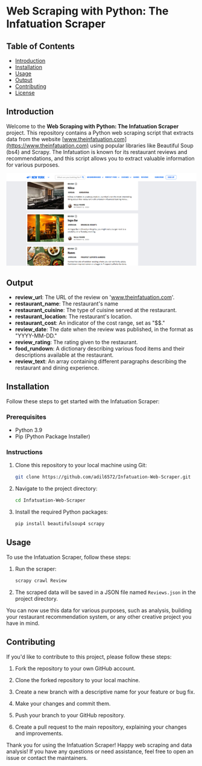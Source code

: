 
# Web Scraping with Python: The Infatuation Scraper

## Table of Contents

- [Introduction](#introduction)
- [Installation](#installation)
- [Usage](#usage)
- [Output](#output)
- [Contributing](#contributing)
- [License](#license)

## Introduction

Welcome to the **Web Scraping with Python: The Infatuation Scraper** project. This repository contains a Python web scraping script that extracts data from the website [www.theinfatuation.com](https://www.theinfatuation.com) using popular libraries like Beautiful Soup (bs4) and Scrapy. The Infatuation is known for its restaurant reviews and recommendations, and this script allows you to extract valuable information for various purposes.

![The Infatuation](https://github.com/adil6572/Infatuation-Web-Scraper/blob/main/The-Infatuation.png)


## Output 

- **review_url**: The URL of the review on 'www.theinfatuation.com'.
- **restaurant_name**: The restaurant's name 
- **restaurant_cuisine**: The type of cuisine served at the restaurant.
- **restaurant_location**: The restaurant's location.
- **restaurant_cost**: An indicator of the cost range, set as "$$."
- **review_date**: The date when the review was published, in the format as "YYYY-MM-DD."
- **review_rating**: The rating given to the restaurant.
- **food_rundown**: A dictionary describing various food items and their descriptions available at the restaurant.
- **review_text**: An array containing different paragraphs describing the restaurant and dining experience.

## Installation

Follow these steps to get started with the Infatuation Scraper:

### Prerequisites

- Python 3.9
- Pip (Python Package Installer)

### Instructions

1. Clone this repository to your local machine using Git:

   ```bash
   git clone https://github.com/adil6572/Infatuation-Web-Scraper.git
   ```

2. Navigate to the project directory:

   ```bash
   cd Infatuation-Web-Scraper
   ```

3. Install the required Python packages:
   ```bash
   pip install beautifulsoup4 scrapy
   ```

## Usage

To use the Infatuation Scraper, follow these steps:

1. Run the scraper:

   ```bash
   scrapy crawl Review
   ```

2. The scraped data will be saved in a JSON file named `Reviews.json` in the project directory.

You can now use this data for various purposes, such as analysis, building your restaurant recommendation system, or any other creative project you have in mind.

## Contributing

If you'd like to contribute to this project, please follow these steps:

1. Fork the repository to your own GitHub account.

2. Clone the forked repository to your local machine.

3. Create a new branch with a descriptive name for your feature or bug fix.

4. Make your changes and commit them.

5. Push your branch to your GitHub repository.

6. Create a pull request to the main repository, explaining your changes and improvements.



Thank you for using the Infatuation Scraper! Happy web scraping and data analysis! If you have any questions or need assistance, feel free to open an issue or contact the maintainers.
